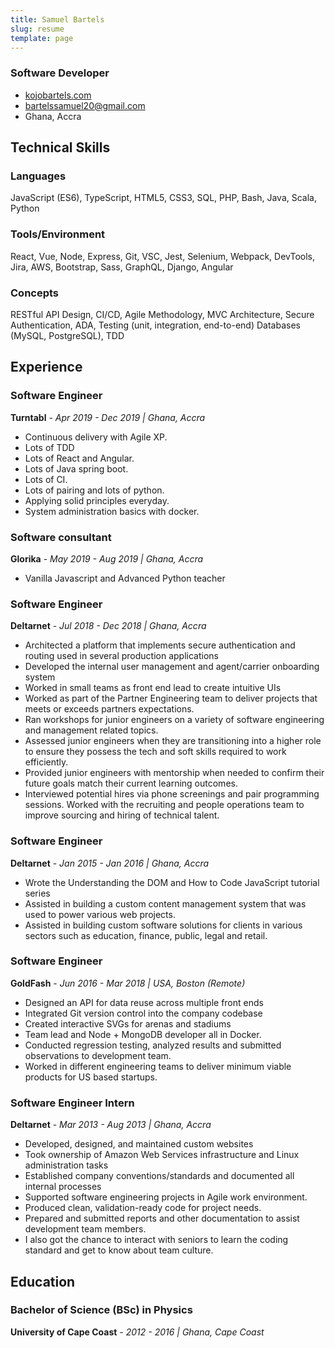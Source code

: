 ```yaml
---
title: Samuel Bartels
slug: resume
template: page
---
```


###  Software Developer

- [kojobartels.com](https://www.kojobartels.com)
- [bartelssamuel20@gmail.com](mailto:bartelssamuel20@gmail.com)
- Ghana, Accra

## Technical Skills

### Languages

JavaScript (ES6), TypeScript, HTML5, CSS3, SQL, PHP, Bash, Java, Scala, Python

### Tools/Environment

React, Vue, Node, Express, Git, VSC, Jest, Selenium, Webpack, DevTools, Jira, AWS, Bootstrap, Sass, GraphQL, Django, Angular

### Concepts

RESTful API Design, CI/CD, Agile Methodology, MVC Architecture, Secure Authentication, ADA, Testing (unit, integration, end-to-end) Databases (MySQL, PostgreSQL), TDD

## Experience

### Software Engineer

**Turntabl** - _Apr 2019 - Dec 2019 | Ghana, Accra_
- Continuous delivery with Agile XP.
- Lots of TDD
- Lots of React and Angular.
- Lots of Java spring boot.
- Lots of CI.
- Lots of pairing and lots of python.
- Applying solid principles everyday.
- System administration basics with docker.

### Software consultant

**Glorika** - _May 2019 - Aug 2019 | Ghana, Accra_
- Vanilla Javascript and Advanced Python teacher

### Software Engineer

**Deltarnet** - _Jul 2018 - Dec 2018 | Ghana, Accra_

- Architected a platform that implements secure authentication and routing used in several production applications
- Developed the internal user management and agent/carrier onboarding system
- Worked in small teams as front end lead to create intuitive UIs
- Worked as part of the Partner Engineering team to deliver projects that meets or exceeds partners expectations.
- Ran workshops for junior engineers on a variety of software engineering and management related topics.
- Assessed junior engineers when they are transitioning into a higher role to ensure they possess the tech and soft skills required to work efficiently.
- Provided junior engineers with mentorship when needed to confirm their future goals match their current learning outcomes.
- Interviewed potential hires via phone screenings and pair programming sessions.
Worked with the recruiting and people operations team to improve sourcing and hiring of technical talent.

### Software Engineer

**Deltarnet** - _Jan 2015 - Jan 2016 | Ghana, Accra_
- Wrote the Understanding the DOM and How to Code JavaScript tutorial series
- Assisted in building a custom content management system that was used to
power various web projects.
- Assisted in building custom software solutions for clients in various sectors such
as education, finance, public, legal and retail.

### Software Engineer

**GoldFash** - _Jun 2016 - Mar 2018 | USA, Boston (Remote)_

- Designed an API for data reuse across multiple front ends
- Integrated Git version control into the company codebase
- Created interactive SVGs for arenas and stadiums
- Team lead and Node + MongoDB developer all in Docker.
- Conducted regression testing, analyzed results and submitted observations to development team.
- Worked in different engineering teams to deliver minimum viable products for US based startups.

### Software Engineer Intern

**Deltarnet** - _Mar 2013 - Aug 2013 | Ghana, Accra_

- Developed, designed, and maintained custom websites
- Took ownership of Amazon Web Services infrastructure and Linux administration tasks
- Established company conventions/standards and documented all internal processes
- Supported software engineering projects in Agile work environment.
- Produced clean, validation-ready code for project needs.
- Prepared and submitted reports and other documentation to assist development team members.
- I also got the chance to interact with seniors to learn the coding standard and
get to know about team culture.

<!-- ## Open Source Projects

### TakeNote

**Web-based Markdown Note-taking App** - [Source](https://github.com/taniarascia/takenote) - _2019_

A simple, Markdown-based note-taking app for the web, written in TypeScript and functional React.

### Chip8.js

**Retro Game Emulator** - [Source](https://github.com/taniarascia/chip8) - _2018 - 2019_

An emulator for Chip-8 games implementing browser, terminal, and graphical front ends.

### Laconia

**MVC Authentication Framework** - [Source](https://github.com/taniarascia/laconia) - _2018_

An MVC framework used as a helpful starting point for implementing authentication, object-oriented architecture, MVC concepts, routing and databases.

### Primitive

**Front End Toolkit** - [Source](https://github.com/taniarascia/primitive)

A minimalist front-end design toolkit built with Sass for developing responsive, browser-consistent web apps.

## Speaking

### An Introduction to Vue

**JavaScript Chicago** - _2019 | Chicago, IL_

### An Introduction to React

**JavaScript Chicago** - _2019 | Chicago, IL_

### Developing a WordPress Theme From Scratch

**WordCamp Chicago** - _2017 | Chicago, IL_ -->

## Education

### Bachelor of Science (BSc) in Physics

**University of Cape Coast** - _2012 - 2016 | Ghana, Cape Coast_

<!-- ## Accomplishments

- Getting Started With React article featured in official React documentation as React For Beginners. [Source](https://reactjs.org/docs/getting-started.html)
- Interviewed in the Egghead.io Podcast in Switching Careers and Learning in Public with Joel Hooks. [Source](https://egghead.io/podcasts/switching-careers-and-learning-in-public-with-tania-rascia)
- Wrote published articles for DigitalOcean, Envato Tuts+, SitePoint, LogRocket, Codrops, and Progress. [Source](https://www.taniarascia.com/publications) -->
